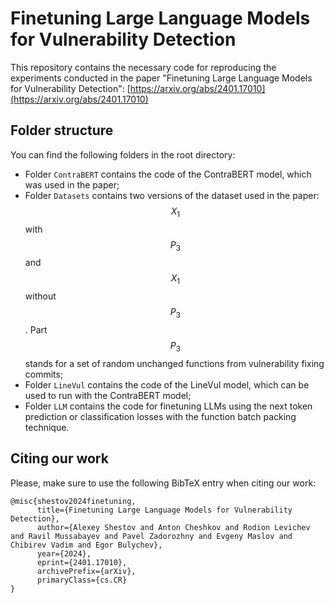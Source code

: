 # Finetuning Large Language Models for Vulnerability Detection

This repository contains the necessary code for reproducing the experiments conducted in the paper "Finetuning Large Language Models for Vulnerability Detection":
[https://arxiv.org/abs/2401.17010](https://arxiv.org/abs/2401.17010)

## Folder structure

You can find the following folders in the root directory:
- Folder `ContraBERT` contains the code of the ContraBERT model, which was used in the paper;
- Folder `Datasets` contains two versions of the dataset used in the paper: $$X_1$$ with $$P_3$$ and $$X_1$$ without $$P_3$$. Part $$P_3$$ stands for a set of random unchanged functions from vulnerability fixing commits;
- Folder `LineVul` contains the code of the LineVul model, which can be used to run with the ContraBERT model;
- Folder `LLM` contains the code for finetuning LLMs using the next token prediction or classification losses with the function batch packing technique.

## Citing our work

Please, make sure to use the following BibTeX entry when citing our work:
```
@misc{shestov2024finetuning,
      title={Finetuning Large Language Models for Vulnerability Detection}, 
      author={Alexey Shestov and Anton Cheshkov and Rodion Levichev and Ravil Mussabayev and Pavel Zadorozhny and Evgeny Maslov and Chibirev Vadim and Egor Bulychev},
      year={2024},
      eprint={2401.17010},
      archivePrefix={arXiv},
      primaryClass={cs.CR}
}
```